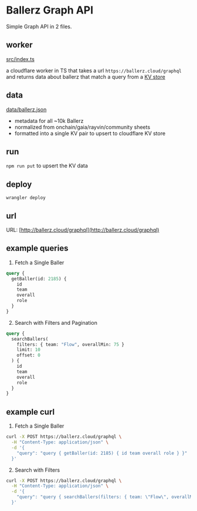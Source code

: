 # Ballerz Graph API

Simple Graph API in 2 files.


## worker
[src/index.ts](https://github.com/benyarb/ballerz-graph/blob/main/src/index.ts)

a cloudflare worker in TS that takes a url `https://ballerz.cloud/graphql` and returns data about ballerz that match a query from a [KV store](https://developers.cloudflare.com/kv/)

## data
[data/ballerz.json](https://github.com/benyarb/ballerz-graph/blob/main/data/ballerz.json)

- metadata for all ~10k Ballerz
- normalized from onchain/gaia/rayvin/community sheets
- formatted into a single KV pair to upsert to cloudflare KV store

## run 
`npm run put` to upsert the KV data

## deploy
`wrangler deploy`

## url
URL: [http://ballerz.cloud/graphql](http://ballerz.cloud/graphql)

## example queries

1. Fetch a Single Baller
```graphql
query {
  getBaller(id: 2185) {
    id
    team
    overall
    role
  }
}
```

2. Search with Filters and Pagination
```graphql
query {
  searchBallers(
    filters: { team: "Flow", overallMin: 75 }
    limit: 10
    offset: 0
  ) {
    id
    team
    overall
    role
  }
}

```


## example curl

1. Fetch a Single Baller
```bash
curl -X POST https://ballerz.cloud/graphql \
  -H "Content-Type: application/json" \
  -d '{
    "query": "query { getBaller(id: 2185) { id team overall role } }"
  }'
```

2. Search with Filters
```bash
curl -X POST https://ballerz.cloud/graphql \
  -H "Content-Type: application/json" \
  -d '{
    "query": "query { searchBallers(filters: { team: \"Flow\", overallMin: 75 }, limit: 10, offset: 0) { id team overall role } }"
  }'
```

